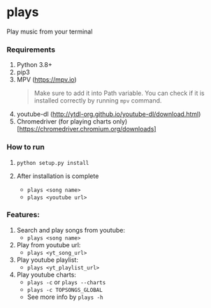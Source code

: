 # plays

Play music from your terminal

### Requirements

1. Python 3.8+
2. pip3
3. MPV (https://mpv.io)
   > Make sure to add it into Path variable. You can check if it is installed correctly by running `mpv` command.
4. youtube-dl (http://ytdl-org.github.io/youtube-dl/download.html)
5. Chromedriver (for playing charts only) [https://chromedriver.chromium.org/downloads]

### How to run

1. `python setup.py install`
2. After installation is complete

   - `plays <song name>`
   - `plays <youtube url>`

### Features:

1. Search and play songs from youtube:
   - `plays <song name>`
2. Play from youtube url:
   - `plays <yt_song_url>`
3. Play youtube playlist:
   - `plays <yt_playlist_url>`
4. Play youtube charts:
   - `plays -c` or `plays --charts`
   - `plays -c TOPSONGS_GLOBAL`
   - See more info by `plays -h`
